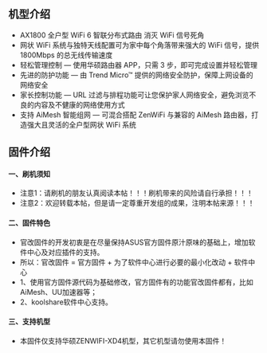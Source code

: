 ## 机型介绍
* AX1800 全户型 WiFi 6 智联分布式路由 消灭 WiFi 信号死角
* 网状 WiFi 系统与独特天线配置可为家中每个角落带来强大的 WiFi 信号，提供 1800Mbps 的总无线传输速度 
* 轻松管理控制 — 使用华硕路由器 APP，只需 3 步，即可完成设置并轻松管理 
* 先进的防护功能 — 由 Trend Micro™ 提供的网络安全防护，保障上网设备的网络安全 
* 家长控制功能 — URL 过滤与排程功能可让您保护家人网络安全，避免浏览不良的内容及不健康的网络使用方式 
* 支持 AiMesh 智能组网 — 可混合搭配 ZenWiFi 与兼容的 AiMesh 路由器，打造强大且灵活的全户型网状 WiFi 系统

## 固件介绍
#### 一、刷机须知
* 注意1：请刷机的朋友认真阅读本帖！！！刷机带来的风险请自行承担！！！
* 注意2：欢迎转载本帖，但是请一定尊重开发组的成果，注明本帖来源！！！

#### 二、固件特色
* 官改固件的开发初衷是在尽量保持ASUS官方固件原汁原味的基础上，增加软件中心及对应插件的支持。
* 所以：官改固件 = 官方固件 + 为了软件中心进行必要的最小化改动 + 软件中心
* 1、使用官方固件源代码为基础修改，官方固件有的功能官改固件都有，比如AiMesh、UU加速器等；
* 2、koolshare软件中心支持。

#### 三、支持机型
* 本固件仅支持华硕ZENWIFI-XD4机型，其它机型请勿使用本固件！